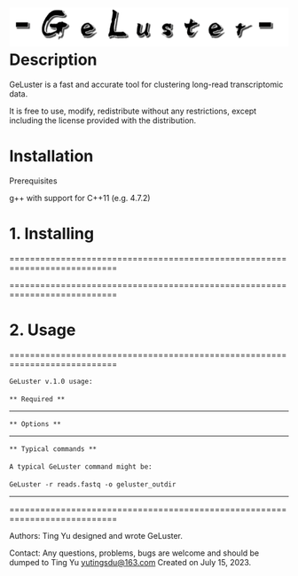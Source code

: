 ![logo](geluster.png)
Description
================

GeLuster is a fast and accurate tool for clustering long-read transcriptomic data.

It is free to use, modify, redistribute without any restrictions, except including the license provided with the distribution.


Installation
================

Prerequisites

 g++ with support for C++11 (e.g. 4.7.2)

# 1. Installing 
===========================================================================

===========================================================================

# 2. Usage 
===========================================================================

    GeLuster v.1.0 usage:

    ** Required **


---------------------------------------------------------------------------

    ** Options **


---------------------------------------------------------------------------

    ** Typical commands **
    
    A typical GeLuster command might be:
    
    GeLuster -r reads.fastq -o geluster_outdir

---------------------------------------------------------------------------

===========================================================================


Authors: Ting Yu designed and wrote GeLuster.

Contact:
 Any questions, problems, bugs are welcome and should be dumped to
 Ting Yu <yutingsdu@163.com>
 Created on July 15, 2023.

